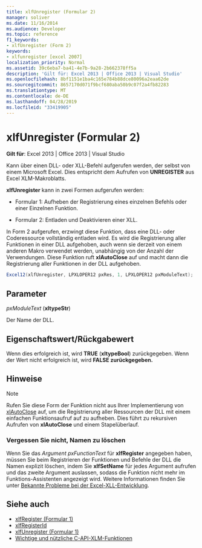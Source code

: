 ```yaml
---
title: xlfUnregister (Formular 2)
manager: soliver
ms.date: 11/16/2014
ms.audience: Developer
ms.topic: reference
f1_keywords:
- xlfUnregister (Form 2)
keywords:
- xlfunregister [excel 2007]
localization_priority: Normal
ms.assetid: 39c6eba7-ba41-4e7b-9a28-2b662378ff5a
description: 'Gilt für: Excel 2013 | Office 2013 | Visual Studio'
ms.openlocfilehash: 8bf1151e1ba4c165e784b88dce80096a2eaa62de
ms.sourcegitcommit: 8657170d071f9bcf680aba50b9c07f2a4fb82283
ms.translationtype: MT
ms.contentlocale: de-DE
ms.lasthandoff: 04/28/2019
ms.locfileid: "33419905"
---
```

# <a name="xlfunregister-form-2"></a>xlfUnregister (Formular 2)

**Gilt für**: Excel 2013 | Office 2013 | Visual Studio 
  
Kann über einen DLL- oder XLL-Befehl aufgerufen werden, der selbst von einem Microsoft Excel. Dies entspricht dem Aufrufen von **UNREGISTER** aus Excel XLM-Makroblatts. 
  
**xlfUnregister** kann in zwei Formen aufgerufen werden: 
  
- Formular 1: Aufheben der Registrierung eines einzelnen Befehls oder einer Einzelnen Funktion.
    
- Formular 2: Entladen und Deaktivieren einer XLL.
    
In Form 2 aufgerufen, erzwingt diese Funktion, dass eine DLL- oder Coderessource vollständig entladen wird. Es wird die Registrierung aller Funktionen in einer DLL aufgehoben, auch wenn sie derzeit von einem anderen Makro verwendet werden, unabhängig von der Anzahl der Verwendungen. Diese Funktion ruft **xlAutoClose** auf und macht dann die Registrierung aller Funktionen in der DLL aufgehoben.
  
```cs
Excel12(xlfUnregister, LPXLOPER12 pxRes, 1, LPXLOPER12 pxModuleText);
```

## <a name="parameters"></a>Parameter

_pxModuleText_ (**xltypeStr**)
  
Der Name der DLL.
  
## <a name="property-valuereturn-value"></a>Eigenschaftswert/Rückgabewert

Wenn dies erfolgreich ist, wird **TRUE** (**xltypeBool**) zurückgegeben. Wenn der Wert nicht erfolgreich ist, wird **FALSE zurückgegeben.**
  
## <a name="remarks"></a>Hinweise

> [!NOTE] 
> Rufen Sie diese Form der Funktion nicht aus Ihrer Implementierung von [xlAutoClose](xlautoclose.md) auf, um die Registrierung aller Ressourcen der DLL mit einem einfachen Funktionsaufruf auf zu aufheben. Dies führt zu rekursiven Aufrufen von **xlAutoClose** und einem Stapelüberlauf. 
  
### <a name="remember-to-delete-names"></a>Vergessen Sie nicht, Namen zu löschen

Wenn Sie das  _Argument pxFunctionText_ für **xlfRegister** angegeben haben, müssen Sie beim Registrieren der Funktionen und Befehle der DLL die Namen explizit löschen, indem Sie **xlfSetName** für jedes Argument aufrufen und das zweite Argument auslassen, sodass die Funktion nicht mehr im Funktions-Assistenten angezeigt wird. Weitere Informationen finden Sie unter [Bekannte Probleme bei der Excel-XLL-Entwicklung](known-issues-in-excel-xll-development.md).
  
## <a name="see-also"></a>Siehe auch

- [xlfRegister (Formular 1)](xlfregister-form-1.md)
- [xlfRegisterId](xlfregisterid.md)
- [xlfUnregister (Formular 1)](xlfunregister-form-1.md)
- [Wichtige und nützliche C-API-XLM-Funktionen](essential-and-useful-c-api-xlm-functions.md)

